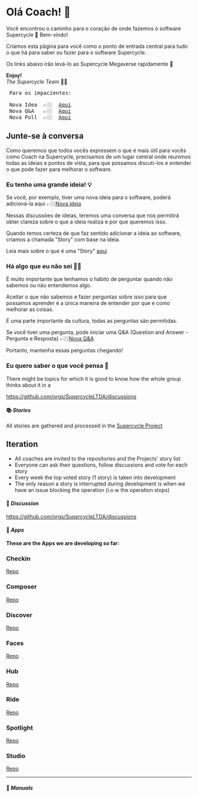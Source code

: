 # Olá Coach! 👋

Você encontrou o caminho para o coração de onde fazemos o software Supercycle 🎉 Bem-vindo!

Criamos esta página para você como o ponto de entrada central para tudo o que há para saber ou fazer para o software
Supercycle.

Os links abaixo irão levá-lo ao Supercycle Megaverse rapidamente 🚀

**Enjoy!**  <br>
*The Supercycle Team* 💪🏼

<pre>
 Para os impacientes:

 Nova Idea  👉🏼  <a target="_blank" href="https://github.com/orgs/SupercycleLTDA/discussions/new?category=ideas">Aqui</a> 
 Nova Q&A   👉🏼  <a target="_blank" href="https://github.com/orgs/SupercycleLTDA/discussions/new?category=q-a">Aqui</a> 
 Nova Poll  👉🏼  <a target="_blank" href="https://github.com/orgs/SupercycleLTDA/discussions/new?category=polls">Aqui</a>
</pre>

## Junte-se à conversa

Como queremos que todos vocês expressem o que é mais útil para vocês como Coach na Supercycle, precisamos de um
lugar central onde reunimos todas as ideias e pontos de vista, para que possamos discuti-los e entender o que
pode fazer para melhorar o software.

### Eu tenho uma grande ideia! 💡

Se você, por exemplo, tiver uma nova ideia para o software, poderá adicioná-la aqui 👉🏼[Nova ideia](https://github.com/orgs/SupercycleLTDA/discussions/new?category=ideas)

Nessas discussões de ideias, teremos uma conversa que nos permitirá obter clareza sobre o que a ideia realiza e por que
queremos isso.

Quando temos certeza de que faz sentido adicionar a ideia ao software, criamos a chamada "Story" com base na ideia.

Leia mais sobre o que é uma "Story" [aqui](story.md)

### Há algo que eu não sei 🙋🏽

É muito importante que tenhamos o hábito de perguntar quando não sabemos ou não entendemos algo.

Aceitar o que não sabemos e fazer perguntas sobre isso para que possamos aprender é a única maneira de entender por que e como melhorar as coisas.

É uma parte importante da cultura, todas as perguntas são permitidas.

Se você tiver uma pergunta, pode iniciar uma Q&A (Question and Answer - Pergunta e Resposta) 👉🏼[Nova Q&A](https://github.com/orgs/SupercycleLTDA/discussions/new?category=q-a)

Portanto, mantenha essas perguntas chegando! 

### Eu quero saber o que você pensa 🧠

There might be topics for which it is good to know how the whole group thinks about it in a 


https://github.com/orgs/SupercycleLTDA/discussions

#### 📚 *Stories*

All stories are gathered and processed in the [Supercycle Project](https://github.com/orgs/SupercycleLTDA/projects/1)

## Iteration

- All coaches are invited to the repositories and the Projects' story list
- Everyone can ask their questions, follow discussions and vote for each story
- Every week the top voted story (1 story) is taken into development
- The only reason a story is interrupted during development is when we have an issue blocking the operation (i.o.w the
  operation stops)

#### 💬 *Discussion*

https://github.com/orgs/SupercycleLTDA/discussions

#### 📱 *Apps*

**These are the Apps we are developing so far:**

### Checkin

[Repo](https://github.com/SupercycleLTDA/checkin.supercycle.com.br)

### Composer

[Repo](https://github.com/SupercycleLTDA/composer.supercycle.com.br)

### Discover

[Repo](https://github.com/SupercycleLTDA/discover.supercycle.com.br)

### Faces

[Repo](https://github.com/SupercycleLTDA/faces.supercycle.com.br)

### Hub

[Repo](https://github.com/SupercycleLTDA/hub.supercycle.com.br)

### Ride

[Repo](https://github.com/SupercycleLTDA/ride.supercycle.com.br)

### Spotlight

[Repo](https://github.com/SupercycleLTDA/spotlight.supercycle.com.br)

### Studio

[Repo](https://github.com/SupercycleLTDA/studio.supercycle.com.br)

<hr>

#### 📘 *Manuals*
